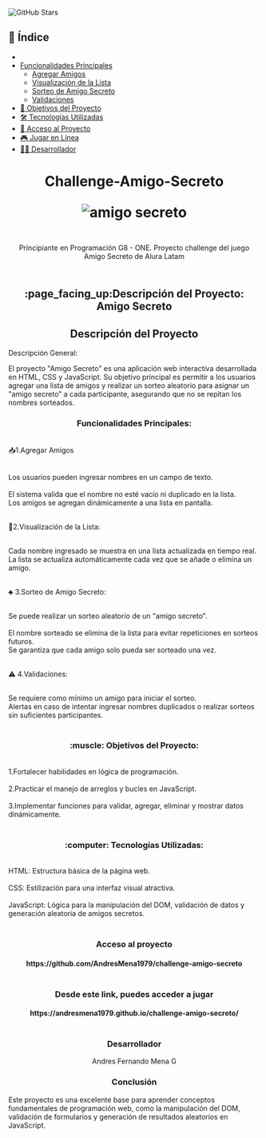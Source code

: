 ![GitHub Stars](https://img.shields.io/github/stars/AndresMena1979/challenge-amigo-secreto?style=social)

<h2>📌 Índice</h2>
<ul>
  <li><a href="#descripcion-del-proyecto:-Amigo-Secreto"Descripción del Proyecto: Amigo Secreto</a></li>
  <li><a href="#funcionalidades-principales">Funcionalidades Principales</a>
    <ul>
      <li><a href="#agregar-amigos">Agregar Amigos</a></li>
      <li><a href="#visualizacion-de-la-lista">Visualización de la Lista</a></li>
      <li><a href="#sorteo-de-amigo-secreto">Sorteo de Amigo Secreto</a></li>
      <li><a href="#validaciones">Validaciones</a></li>
    </ul>
  </li>
  <li><a href="#objetivos-del-proyecto">🎯 Objetivos del Proyecto</a></li>
  <li><a href="#tecnologias-utilizadas">🛠 Tecnologías Utilizadas</a></li>
  <li><a href="#acceso-al-proyecto">🚀 Acceso al Proyecto</a></li>
  <li><a href="#jugar-en-linea">🎮 Jugar en Línea</a></li>
  <li><a href="#desarrollador">👨‍💻 Desarrollador</a></li>
</ul>


<h1 align="center"> Challenge-Amigo-Secreto 
  
   ![amigo secreto](https://github.com/user-attachments/assets/84070e05-008b-439a-8e37-d545ead7c4bb)</h1>


<p  align="center"><br> Principiante en Programación G8 - ONE. Proyecto challenge del juego Amigo Secreto de Alura Latam <br/></p>


<h2  align="center"><br>:page_facing_up:Descripción del Proyecto: Amigo Secreto<br/></h2>


 <h2  align="center",id="descripcion-del-proyecto">Descripción del Proyecto</h2>


<p1 align="center"> Descripción General:

El proyecto "Amigo Secreto" es una aplicación web interactiva desarrollada en HTML, CSS y JavaScript. Su objetivo principal es permitir a los usuarios agregar una lista de amigos y realizar un sorteo aleatorio para asignar un "amigo secreto" a cada participante, asegurando que no se repitan los nombres sorteados.</p1>

<h3 align="center">Funcionalidades Principales:</h3>

<p2 align="left"><br>:inbox_tray:1.Agregar Amigos</br>

<br>Los usuarios pueden ingresar nombres en un campo de texto.</br>
<br>El sistema valida que el nombre no esté vacío ni duplicado en la lista.</br>
Los amigos se agregan dinámicamente a una lista en pantalla.</p2>

<p3 align="left"><br>:pencil:2.Visualización de la Lista:</br>

<br>Cada nombre ingresado se muestra en una lista actualizada en tiempo real.</br>
La lista se actualiza automáticamente cada vez que se añade o elimina un amigo.</p3>

<p4 align="left"><br>:clubs: 3.Sorteo de Amigo Secreto:</br>

<br>Se puede realizar un sorteo aleatorio de un "amigo secreto".</br>
<br>El nombre sorteado se elimina de la lista para evitar repeticiones en sorteos futuros.</br>
Se garantiza que cada amigo solo pueda ser sorteado una vez.</p4>

<p5 align="left"><br>:warning: 4.Validaciones:</br>

<br>Se requiere como mínimo un amigo para iniciar el sorteo.</br>
Alertas en caso de intentar ingresar nombres duplicados o realizar sorteos sin suficientes participantes. </p5>


<h3 align="center"><br>:muscle: Objetivos del Proyecto:</b></h3>


<br>1.Fortalecer habilidades en lógica de programación.</br>
<br>2.Practicar el manejo de arreglos y bucles en JavaScript.</br>
<br>3.Implementar funciones para validar, agregar, eliminar y mostrar datos dinámicamente.</br>



<h3 align="center"><br>:computer: Tecnologías Utilizadas:</b></h3>

<br>HTML: Estructura básica de la página web.</br>
<br>CSS: Estilización para una interfaz visual atractiva.</br>
<br>JavaScript: Lógica para la manipulación del DOM, validación de datos y generación aleatoria de amigos secretos.</br>

<h3 align="center"><br>Acceso al proyecto</br></h3>

<h4 align="center">https://github.com/AndresMena1979/challenge-amigo-secreto </h4>

<h3 align="center"><br>Desde este link, puedes acceder a jugar</br></h3>

<h4 align="center">https://andresmena1979.github.io/challenge-amigo-secreto/</h4>

<h3 align="center"><br>Desarrollador</br></h3>
<p align="center">Andres Fernando Mena G</p>

<h3 align="center">Conclusión</h3>
   
Este proyecto es una excelente base para aprender conceptos fundamentales de programación web, como la manipulación del DOM, validación de formularios y generación de resultados aleatorios en JavaScript.
